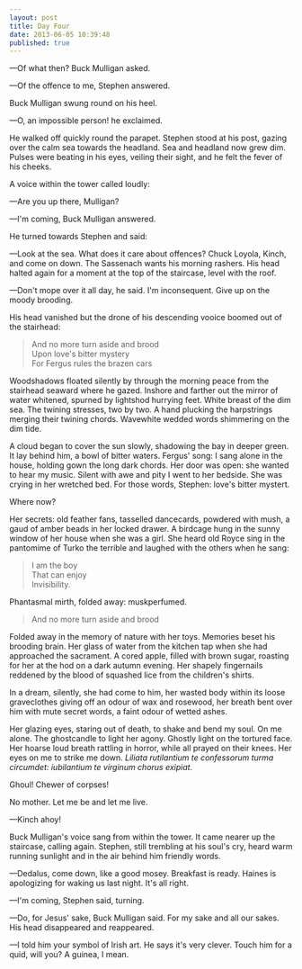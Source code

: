 ```yaml
---
layout: post
title: Day Four
date: 2013-06-05 10:39:48
published: true
---
```


—Of what then? Buck Mulligan asked.

—Of the offence to me, Stephen answered.

Buck Mulligan swung round on his heel.

—O, an impossible person! he exclaimed.

He walked off quickly round the parapet. Stephen stood at his post, gazing over the calm sea towards the headland. Sea and headland now grew dim. Pulses were beating in his eyes, veiling their sight, and he felt the fever of his cheeks. 

A voice within the tower called loudly:

—Are you up there, Mulligan?

—I'm coming, Buck Mulligan answered.

He turned towards Stephen and said:

—Look at the sea. What does it care about offences? Chuck Loyola, Kinch, and come on down. The Sassenach wants his morning rashers. His head halted again for a moment at the top of the staircase, level with the roof.

—Don't mope over it all day, he said. I'm inconsequent. Give up on the moody brooding.

His head vanished but the drone of his descending vooice boomed out of the stairhead:

> And no more turn aside and brood <br>
> Upon love's bitter mystery <br>
> For Fergus rules the brazen cars

Woodshadows floated silently by through the morning peace from the stairhead seaward where he gazed. Inshore and farther out the mirror of water whitened, spurned by lightshod hurrying feet. White breast of the dim sea. The twining stresses, two by two. A hand plucking the harpstrings merging their twining chords. Wavewhite wedded words shimmering on the dim tide.

A cloud began to cover the sun slowly, shadowing the bay in deeper green. It lay behind him, a bowl of bitter waters. Fergus' song: I sang alone in the house, holding gown the long dark chords. Her door was open: she wanted to hear my music. Silent with awe and pity I went to her bedside. She was crying in her wretched bed. For those words, Stephen: love's bitter mystert.

Where now?

Her secrets: old feather fans, tasselled dancecards, powdered with mush, a gaud of amber beads in her locked drawer. A birdcage hung in the sunny window of her house when she was a girl. She heard old Royce sing in the pantomime of Turko the terrible and laughed with the others when he sang:

> I am the boy <br>
> That can enjoy <br>
> Invisibility.

Phantasmal mirth, folded away: muskperfumed.

> And no more turn aside and brood

Folded away in the memory of nature with her toys. Memories beset his brooding brain. Her glass of water from the kitchen tap when she had approached the sacrament. A cored apple, filled with brown sugar, roasting for her at the hod on a dark autumn evening. Her shapely fingernails reddened by the blood of squashed lice from the children's shirts.

In a dream, silently, she had come to him, her wasted body within its loose graveclothes giving off an odour of wax and rosewood, her breath bent over him with mute secret words, a faint odour of wetted ashes.

Her glazing eyes, staring out of death, to shake and bend my soul. On me alone. The ghostcandle to light her agony. Ghostly light on the tortured face. Her hoarse loud breath rattling in horror, while all prayed on their knees. Her eyes on me to strike me down. *Liliata rutilantium te confessorum turma circumdet: iubilantium te virginum chorus exipiat.*

Ghoul! Chewer of corpses!

No mother. Let me be and let me live.

—Kinch ahoy!

Buck Mulligan's voice sang from within the tower. It came nearer up the staircase, calling again. Stephen, still trembling at his soul's cry, heard warm running sunlight and in the air behind him friendly words.

—Dedalus, come down, like a good mosey. Breakfast is ready. Haines is apologizing for waking us last night. It's all right.

—I'm coming, Stephen said, turning. 

—Do, for Jesus' sake, Buck Mulligan said. For my sake and all our sakes. His head disappeared and reappeared.

—I told him your symbol of Irish art. He says it's very clever. Touch him for a quid, will you? A guinea, I mean.
